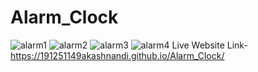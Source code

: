 # Alarm_Clock
![alarm1](https://github.com/191251149akashnandi/Alarm_Clock/assets/70074173/ae80e576-af06-4f79-8e65-8c5606dfc373)
![alarm2](https://github.com/191251149akashnandi/Alarm_Clock/assets/70074173/3f61c7c6-fad3-418a-8936-f3973f52772f)
![alarm3](https://github.com/191251149akashnandi/Alarm_Clock/assets/70074173/a0092905-85ba-49e9-a054-c019c73512ee)
![alarm4](https://github.com/191251149akashnandi/Alarm_Clock/assets/70074173/8483834e-af44-4558-ac6d-d446dc867ada)
Live Website Link- https://191251149akashnandi.github.io/Alarm_Clock/
